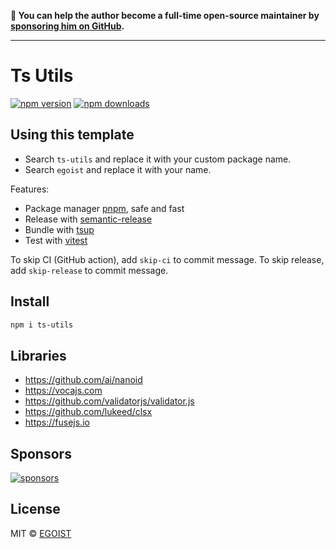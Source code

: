 **💛 You can help the author become a full-time open-source maintainer by [sponsoring him on GitHub](https://github.com/sponsors/egoist).**

---

# Ts Utils

[![npm version](https://badgen.net/npm/v/ts-utils)](https://npm.im/ts-utils) [![npm downloads](https://badgen.net/npm/dm/ts-utils)](https://npm.im/ts-utils)

## Using this template

- Search `ts-utils` and replace it with your custom package name.
- Search `egoist` and replace it with your name.

Features:

- Package manager [pnpm](https://pnpm.js.org/), safe and fast
- Release with [semantic-release](https://npm.im/semantic-release)
- Bundle with [tsup](https://github.com/egoist/tsup)
- Test with [vitest](https://vitest.dev)

To skip CI (GitHub action), add `skip-ci` to commit message. To skip release, add `skip-release` to commit message.

## Install

```bash
npm i ts-utils
```

## Libraries
- https://github.com/ai/nanoid
- https://vocajs.com
- https://github.com/validatorjs/validator.js
- https://github.com/lukeed/clsx
- https://fusejs.io

## Sponsors

[![sponsors](https://sponsors-images.egoist.sh/sponsors.svg)](https://github.com/sponsors/egoist)

## License

MIT &copy; [EGOIST](https://github.com/sponsors/egoist)
